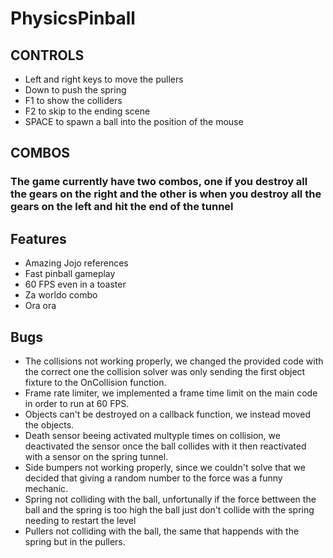 # PhysicsPinball


## CONTROLS
- Left and right keys to move the pullers
- Down to push the spring
- F1 to show the colliders
- F2 to skip to the ending scene
- SPACE to spawn a ball into the position of the mouse

## COMBOS
### The game currently have two combos, one if you destroy all the gears on the right and the other is when you destroy all the gears on the left and hit the end of the tunnel

## Features
- Amazing Jojo references
- Fast pinball gameplay
- 60 FPS even in a toaster
- Za worldo combo
- Ora ora

## Bugs
- The collisions not working properly, we changed the provided code with the correct one the collision solver was only sending the first object fixture to the OnCollision function.
- Frame rate limiter, we implemented a frame time limit on the main code in order to run at 60 FPS.
- Objects can't be destroyed on a callback function, we instead moved the objects.
- Death sensor beeing activated multyple times on collision, we deactivated the sensor once the ball collides with it then reactivated with a sensor on the spring tunnel.
- Side bumpers not working properly, since we couldn't solve that we decided that giving a random number to the force was a funny mechanic.
- Spring not colliding with the ball, unfortunally if the force bettween the ball and the spring is too high the ball just don't collide with the spring needing to restart the level
- Pullers not colliding with the ball, the same that happends with the spring but in the pullers. 
